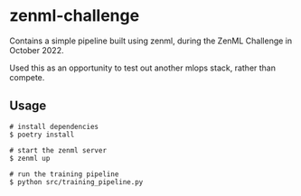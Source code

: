 # zenml-challenge

Contains a simple pipeline built using zenml, during the ZenML Challenge in October 2022.

Used this as an opportunity to test out another mlops stack, rather than compete.

## Usage

```console
# install dependencies
$ poetry install

# start the zenml server
$ zenml up

# run the training pipeline
$ python src/training_pipeline.py
```
